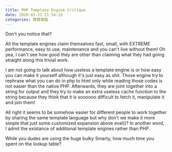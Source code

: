 ```yaml
---
title: PHP Template Engine Critique
date: 2010-03-21 21:54:15
categories: 實務電腦
---
```


  
Don't you notice that?  
  
All the template engines claim themselves fast, small, with EXTREME performance, easy to use, maintenance and you can't live without them! Oh yea, I can't see how good they are other than claiming what they had going straight along this trivial work.  
  
I am not going to talk about how useless a template engine is or how easy you can make it yourself although it's just easy as shit. Those engine try to rephrase what you can do in php to html only while reading those codes is not easier than the native PHP. Afterwards, they are joint together into a string for output and they try to make an extra useless cache function to the string because they think that it is soooooo difficult to fetch it, manipulate it and join them!  
  
All right it seems to be somehow easier for different people to work together by sharing the same template language but why don't we make it more simple that just some customized expansion above eval()? In another word, I admit the existance of additional template engines rather than PHP.  
  
While you dudes are using the huge bulky Smarty, how much time you spent on the lookup table?  